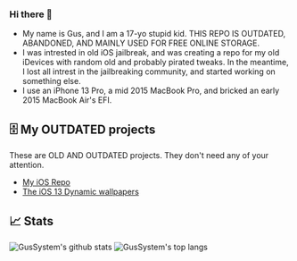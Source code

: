 ### Hi there 👋
 - My name is Gus, and I am a 17-yo stupid kid. THIS REPO IS OUTDATED, ABANDONED, AND MAINLY USED FOR FREE ONLINE STORAGE.
 - I was  intrested in old iOS jailbreak, and was creating a repo for my old iDevices with random old and probably pirated tweaks. In the meantime, I lost all intrest in the jailbreaking community, and started working on something else.
 - I use an iPhone 13 Pro, a mid 2015 MacBook Pro, and bricked an early 2015 MacBook Air's EFI.
 
## 🗄 My OUTDATED projects
These are OLD AND OUTDATED projects. They don't need any of your attention. 
- [My iOS Repo](https://github.com/GusSystem/repo) 
- [The iOS 13 Dynamic wallpapers](https://github.com/GusSystem/iOS13-Dynamic-Wallpapers-for-macOS) 


 ## 📈 Stats
![GusSystem's github stats](https://github-readme-stats.vercel.app/api?username=GusSystem&show_icons=true&theme=dark&hide_border=true)
![GusSystem's top langs](https://github-readme-stats.vercel.app/api/top-langs/?username=GusSystem&layout=compact&theme=dark&hide_border=true)
